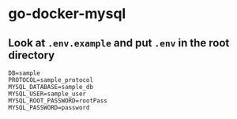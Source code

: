 # go-docker-mysql

## Look at `.env.example` and put `.env` in the root directory

```
DB=sample
PROTOCOL=sample_protocol
MYSQL_DATABASE=sample_db
MYSQL_USER=sample_user
MYSQL_ROOT_PASSWORD=rootPass
MYSQL_PASSWORD=password
```
